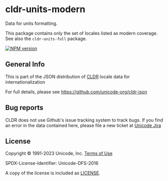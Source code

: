 # cldr-units-modern

Data for units formatting.

This package contains only the set of locales listed as modern coverage. See also the `cldr-units-full` package.


[![NPM version](https://img.shields.io/npm/v/cldr-units-modern.svg?style=flat)](https://www.npmjs.org/package/cldr-units-modern)

## General Info

This is part of the JSON distribution of [CLDR](https://cldr.unicode.org/)
locale data for internationalization

For full details, please see <https://github.com/unicode-org/cldr-json>

## Bug reports

CLDR does not use Github's issue tracking system to track bugs.  If you find an error in
the data contained here, please file a new ticket at [Unicode Jira](https://unicode-org.atlassian.net/projects/CLDR/issues)

## License

Copyright © 1991-2023 Unicode, Inc.
[Terms of Use](http://www.unicode.org/copyright.html)

SPDX-License-Identifier: Unicode-DFS-2016

A copy of the license is included as [LICENSE](./LICENSE).
